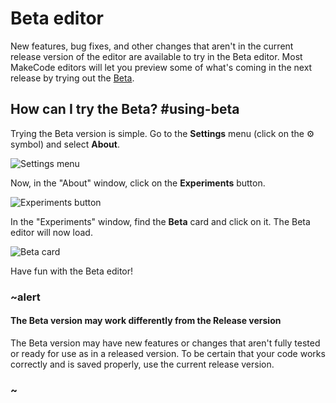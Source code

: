 # Beta editor

New features, bug fixes, and other changes that aren't in the current release version of the editor are available to try in the Beta editor. Most MakeCode editors will let you preview some of what's coming in the next release by trying out the [Beta](@homeurl@/beta).

## How can I try the Beta? #using-beta

Trying the Beta version is simple. Go to the **Settings** menu (click on the ⚙️ symbol) and select **About**.

![Settings menu](/static/beta/settings-about.jpg)

Now, in the "About" window, click on the **Experiments** button.

![Experiments button](/static/beta/about-experiments.jpg)

In the "Experiments" window, find the **Beta** card and click on it. The Beta editor will now load.

![Beta card](/static/beta/beta-card.jpg)

Have fun with the Beta editor!

### ~alert

#### The Beta version may work differently from the Release version

The Beta version may have new features or changes that aren't fully tested or ready for use as in a released version. To be certain that your code works correctly and is saved properly, use the current release version.

### ~